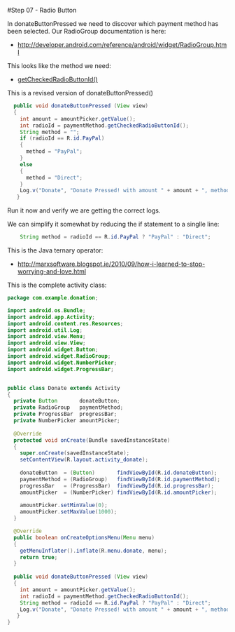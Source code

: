 #Step 07 - Radio Button

In donateButtonPressed we need to discover which payment method has been selected. Our RadioGroup documentation is here:

- <http://developer.android.com/reference/android/widget/RadioGroup.html>

This looks like the method we need:

- [getCheckedRadioButtonId()](http://developer.android.com/reference/android/widget/RadioGroup.html#getCheckedRadioButtonId())

This is a revised version of donateButtonPressed()

~~~java
  public void donateButtonPressed (View view) 
  {
    int amount = amountPicker.getValue();
    int radioId = paymentMethod.getCheckedRadioButtonId();
    String method = "";
    if (radioId == R.id.PayPal)
    {
      method = "PayPal";
    }
    else
    {
      method = "Direct";
    }
    Log.v("Donate", "Donate Pressed! with amount " + amount + ", method: " + method);
   }
~~~

Run it now and verify we are getting the correct logs.

We can simplify it somewhat by reducing the if statement to a singlle line:

~~~java
    String method = radioId == R.id.PayPal ? "PayPal" : "Direct";
~~~

This is the Java ternary operator:

- <http://marxsoftware.blogspot.ie/2010/09/how-i-learned-to-stop-worrying-and-love.html>

This is the complete activity class:

~~~java
package com.example.donation;

import android.os.Bundle;
import android.app.Activity;
import android.content.res.Resources;
import android.util.Log;
import android.view.Menu;
import android.view.View;
import android.widget.Button;
import android.widget.RadioGroup;
import android.widget.NumberPicker;
import android.widget.ProgressBar;


public class Donate extends Activity
{
  private Button       donateButton;
  private RadioGroup   paymentMethod;
  private ProgressBar  progressBar;
  private NumberPicker amountPicker;
  
  @Override
  protected void onCreate(Bundle savedInstanceState)
  {
    super.onCreate(savedInstanceState);
    setContentView(R.layout.activity_donate);
    
    donateButton  = (Button)       findViewById(R.id.donateButton);
    paymentMethod = (RadioGroup)   findViewById(R.id.paymentMethod);
    progressBar   = (ProgressBar)  findViewById(R.id.progressBar);
    amountPicker  = (NumberPicker) findViewById(R.id.amountPicker);
    
    amountPicker.setMinValue(0);
    amountPicker.setMaxValue(1000);
  }

  @Override
  public boolean onCreateOptionsMenu(Menu menu)
  {
    getMenuInflater().inflate(R.menu.donate, menu);
    return true;
  }
  
  public void donateButtonPressed (View view) 
  {
    int amount = amountPicker.getValue();
    int radioId = paymentMethod.getCheckedRadioButtonId();
    String method = radioId == R.id.PayPal ? "PayPal" : "Direct";
    Log.v("Donate", "Donate Pressed! with amount " + amount + ", method: " + method);
   }
}
~~~

 
